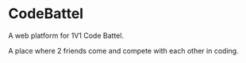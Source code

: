 # CodeBattel
A web platform for 1V1 Code Battel.

A place where 2 friends come and compete with each other in coding.
